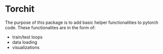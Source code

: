 # Torchit
The purpose of this package is to add basic helper functionalities to pytorch code. These functionalites are in the form of:
- train/test loops
- data loading
- visualizations

